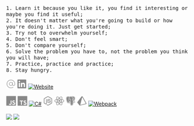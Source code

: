 <samp>
  1. Learn it because you like it, you find it interesting or maybe you find it useful; <br>
  2. It doesn't matter what you're going to build or how you're doing it. Just get started; <br>
  3. Try not to overwhelm yourself; <br>
  4. Don't feel smart; <br>
  5. Don't compare yourself; <br>
  6. Solve the problem you have to, not the problem you think you will have; <br>
  7. Practice, practice and practice; <br>
  8. Stay hungry.
</samp>

<br>
<br>

<div>
   <a href="mailto:salibagui19@gmail.com" target="_blank" rel="noreferrer noopener"><img src="https://raw.githubusercontent.com/0xShapeShifter/dev-story/master/public/images/socials/at.svg" alt="Email" width="26" height="26" /></a> <a href="https://www.linkedin.com/in/guisaliba" target="_blank" rel="noreferrer noopener"><img src="https://raw.githubusercontent.com/0xShapeShifter/dev-story/master/public/images/socials/linkedin.svg" alt="LinkedIn" width="26" height="26" /></a> <a href="https://guisaliba.vercel.app" target="_blank" rel="noreferrer" noopener><img src="https://raw.githubusercontent.com/0xShapeShifter/readme-md/master/public/images/socials/globe.svg" alt="Website" width="26" height="26"/></a>
</div>

<!-- <a href="https://twitter.com/guisaliba1" target="_blank" rel="noreferrer noopener"><img src="https://raw.githubusercontent.com/0xShapeShifter/dev-story/master/public/images/socials/twitter.svg" alt="Twitter" width="26" height="26" /></a> -->

<br>


<div>
  <a href="https://www.javascript.com" target="_blank" rel="noreferrer noopener"><img src="https://raw.githubusercontent.com/0xShapeShifter/dev-story/master/public/images/skills/core/javascript.svg" alt="JavaScript" width="27" height="27" /></a>
  <a href="https://www.typescriptlang.org" target="_blank" rel="noreferrer noopener"><img src="https://raw.githubusercontent.com/0xShapeShifter/dev-story/master/public/images/skills/core/typescript.svg" alt="TypeScript" width="27" height="27" /></a>
  <a href="https://dotnet.microsoft.com" target="_blank" rel="noreferrer noopener"><img src="https://raw.githubusercontent.com/0xShapeShifter/readme-md/master/public/images/skills/core/csharp.svg" alt="C#" width="27" height="27" /></a>
  <a href="https://nodejs.org" target="_blank" rel="noreferrer noopener"><img src="https://raw.githubusercontent.com/0xShapeShifter/dev-story/master/public/images/skills/backend/nodejs.svg" alt="NodeJS" width="27" height="27" /></a>
  <a href="https://reactjs.org" target="_blank" rel="noreferrer noopener"><img src="https://raw.githubusercontent.com/0xShapeShifter/dev-story/master/public/images/skills/frontend/react.svg" alt="React" width="27" height="27" /></a>
  <a href="https://www.postgresql.org" target="_blank" rel="noreferrer noopener"><img src="https://raw.githubusercontent.com/0xShapeShifter/dev-story/master/public/images/skills/backend/postgresql.svg" alt="PostgreSQL" width="27" height="27" /></a>
  <a href="https://prisma.io" target="_blank" rel="noreferrer noopener"><img src="https://raw.githubusercontent.com/0xShapeShifter/dev-story/master/public/images/skills/backend/prisma.svg" alt="Prisma" width="27" height="27" /></a>
  <a href="https://webpack.js.org/" target="_blank" rel="noreferrer noopener"><img src="https://raw.githubusercontent.com/0xShapeShifter/readme-md/master/public/images/skills/frontend/webpack.svg" alt="Webpack" width="27" height="27" /></a>
</div>

<br>

<div>
  <a>
    <img height=170 align=center src="https://streak-stats.demolab.com?user=guisaliba&theme=dark&border_radius=5&card_width=450"/>
  </a>
  <a>
    <img height=170 align=center src="https://github-readme-stats.vercel.app/api/top-langs?username=guisaliba&theme=dark&layout=compact&hide=html,css,javascript">
  </a>
</div>
